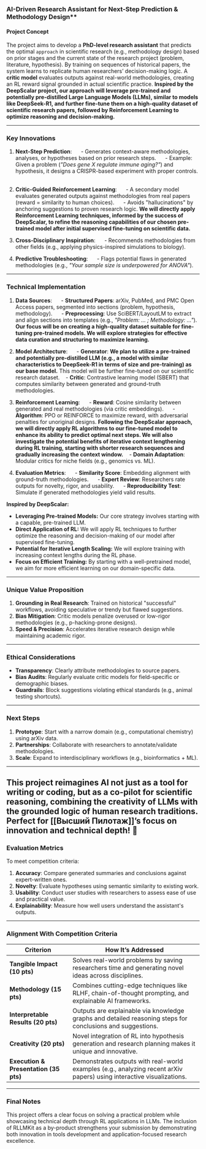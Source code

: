 ### AI-Driven Research Assistant for Next-Step Prediction & Methodology Design**  
#### **Project Concept**   
 The project aims to develop a **PhD-level research assistant** that predicts the optimal `approach` in scientific research (e.g., methodology design) based on prior stages and the current state of the research project (problem, literature, hypothesis). By training on sequences of historical papers, the system learns to replicate human researchers’ decision-making logic. A **critic model** evaluates outputs against real-world methodologies, creating an RL reward signal grounded in actual scientific practice. **Inspired by the DeepScalar project, our approach will leverage pre-trained and potentially pre-distilled Large Language Models (LLMs), similar to models like DeepSeek-R1, and further fine-tune them on a high-quality dataset of scientific research papers, followed by Reinforcement Learning to optimize reasoning and decision-making.**

 --- 

 ### **Key Innovations**   
 1. **Next-Step Prediction**:   
    - Generates context-aware methodologies, analyses, or hypotheses based on prior research steps.   
    - Example: Given a problem (*"Does gene X regulate immune aging?"*) and hypothesis, it designs a CRISPR-based experiment with proper controls.   

 2. **Critic-Guided Reinforcement Learning**:   
    - A secondary model evaluates generated outputs against methodologies from real papers (reward = similarity to human choices).   
    - Avoids "hallucinations" by anchoring suggestions to proven research logic. **We will directly apply Reinforcement Learning techniques, informed by the success of DeepScalar, to refine the reasoning capabilities of our chosen pre-trained model after initial supervised fine-tuning on scientific data.**   

 3. **Cross-Disciplinary Inspiration**:   
    - Recommends methodologies from other fields (e.g., applying physics-inspired simulations to biology).   

 4. **Predictive Troubleshooting**:   
    - Flags potential flaws in generated methodologies (e.g., *"Your sample size is underpowered for ANOVA"*).   

 --- 

 ### **Technical Implementation**   
 1. **Data Sources**:   
    - **Structured Papers**: arXiv, PubMed, and PMC Open Access papers, segmented into sections (problem, hypothesis, methodology).   
    - **Preprocessing**: Use SciBERT/LayoutLM to extract and align sections into templates (e.g., *"Problem: ... ; Methodology: ..."*). **Our focus will be on creating a high-quality dataset suitable for fine-tuning pre-trained models. We will explore strategies for effective data curation and structuring to maximize learning.**

 2. **Model Architecture**:   
    - **Generator**: **We plan to utilize a pre-trained and potentially pre-distilled LLM (e.g., a model with similar characteristics to DeepSeek-R1 in terms of size and pre-training) as our base model.** This model will be further fine-tuned on our scientific research dataset.
    - **Critic**: Contrastive learning model (SBERT) that computes similarity between generated and ground-truth methodologies.   

 3. **Reinforcement Learning**:   
    - **Reward**: Cosine similarity between generated and real methodologies (via critic embeddings).   
    - **Algorithm**: PPO or REINFORCE to maximize reward, with adversarial penalties for unoriginal designs. **Following the DeepScalar approach, we will directly apply RL algorithms to our fine-tuned model to enhance its ability to predict optimal next steps. We will also investigate the potential benefits of iterative context lengthening during RL training, starting with shorter research sequences and gradually increasing the context window.**
    - **Domain Adaptation**: Modular critics for niche fields (e.g., genomics vs. ML).   

 4. **Evaluation Metrics**:   
    - **Similarity Score**: Embedding alignment with ground-truth methodologies.   
    - **Expert Review**: Researchers rate outputs for novelty, rigor, and usability.   
    - **Reproducibility Test**: Simulate if generated methodologies yield valid results.   

 **Inspired by DeepScalar:**
 * **Leveraging Pre-trained Models:** Our core strategy involves starting with a capable, pre-trained LLM.
 * **Direct Application of RL:** We will apply RL techniques to further optimize the reasoning and decision-making of our model after supervised fine-tuning.
 * **Potential for Iterative Length Scaling:** We will explore training with increasing context lengths during the RL phase.
 * **Focus on Efficient Training:** By starting with a well-pretrained model, we aim for more efficient learning on our domain-specific data.

---

### **Unique Value Proposition**  
1. **Grounding in Real Research**: Trained on historical "successful" workflows, avoiding speculative or trendy but flawed suggestions.  
2. **Bias Mitigation**: Critic models penalize overused or low-rigor methodologies (e.g., p-hacking-prone designs).  
3. **Speed & Precision**: Accelerates iterative research design while maintaining academic rigor.  

---

### **Ethical Considerations**  
- **Transparency**: Clearly attribute methodologies to source papers.  
- **Bias Audits**: Regularly evaluate critic models for field-specific or demographic biases.  
- **Guardrails**: Block suggestions violating ethical standards (e.g., animal testing shortcuts).  

---

### **Next Steps**  
1. **Prototype**: Start with a narrow domain (e.g., computational chemistry) using arXiv data.  
2. **Partnerships**: Collaborate with researchers to annotate/validate methodologies.  
3. **Scale**: Expand to interdisciplinary workflows (e.g., bioinformatics + ML).  

--- 

This project reimagines AI not just as a tool for writing or coding, but as a **co-pilot for scientific reasoning**, combining the creativity of LLMs with the grounded logic of human research traditions. Perfect for **[[Высший Пилотаж]]**’s focus on innovation and technical depth! 🚀
---

### **Evaluation Metrics**
To meet competition criteria:
1. **Accuracy**: Compare generated summaries and conclusions against expert-written ones.
2. **Novelty**: Evaluate hypotheses using semantic similarity to existing work.
3. **Usability**: Conduct user studies with researchers to assess ease of use and practical value.
4. **Explainability**: Measure how well users understand the assistant's outputs.

---

### **Alignment With Competition Criteria**

| Criterion                             | How It’s Addressed                                                                                                    |
| ------------------------------------- | --------------------------------------------------------------------------------------------------------------------- |
| **Tangible Impact (10 pts)**          | Solves real-world problems by saving researchers time and generating novel ideas across disciplines.                  |
| **Methodology (15 pts)**              | Combines cutting-edge techniques like RLHF, chain-of-thought prompting, and explainable AI frameworks.                |
| **Interpretable Results (20 pts)**    | Outputs are explainable via knowledge graphs and detailed reasoning steps for conclusions and suggestions.            |
| **Creativity (20 pts)**               | Novel integration of RL into hypothesis generation and research planning makes it unique and innovative.              |
| **Execution & Presentation (35 pts)** | Demonstrates outputs with real-world examples (e.g., analyzing recent arXiv papers) using interactive visualizations. |

---
### Final Notes
This project offers a clear focus on solving a practical problem while showcasing technical depth through RL applications in LLMs. The inclusion of RLLMKit as a by-product strengthens your submission by demonstrating both innovation in tools development and application-focused research excellence.

